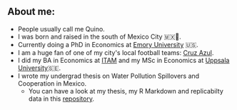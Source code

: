 ## About me:

- People usually call me Quino.
- I was born and raised in the south of Mexico City 🇲🇽🌮.
- Currently doing a PhD in Economics at [Emory University](https://economics.emory.edu/people/doctoral-students/barrutia-joaquin.html) 🇺🇸.
- I am a huge fan of one of my city's local football teams: [Cruz Azul](https://www.cruzazulfc.com.mx/).
- I did my BA in Economics at [ITAM](https://www.itam.mx/) and my MSc in Economics at [Uppsala University](https://www.nek.uu.se/?languageId=1)🇸🇪.
- I wrote my undergrad thesis on Water Pollution Spillovers and Cooperation in Mexico.
  - You can have a look at my thesis, my R Markdown and replicabilty data in this [repository](https://github.com/quinoba/Spillovers_Cooperation).
 


